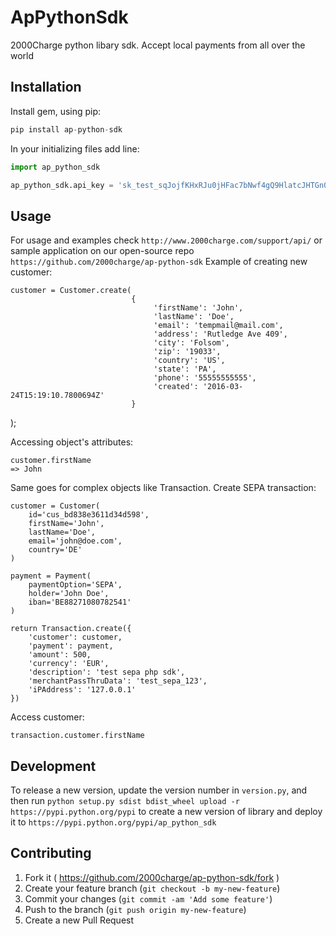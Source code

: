 # ApPythonSdk

2000Charge python libary sdk. Accept local payments from all over the world

## Installation

Install gem, using pip:

```python
pip install ap-python-sdk
```

In your initializing files add line:

```python
import ap_python_sdk

ap_python_sdk.api_key = 'sk_test_sqJojfKHxRJu0jHFac7bNwf4gQ9HlatcJHTGn03o'
```

## Usage

For usage and examples check `http://www.2000charge.com/support/api/` or sample application on our open-source repo `https://github.com/2000charge/ap-python-sdk`
Example of creating new customer:

    customer = Customer.create(
                               {
                                    'firstName': 'John',
                                    'lastName': 'Doe',
                                    'email': 'tempmail@mail.com',
                                    'address': 'Rutledge Ave 409',
                                    'city': 'Folsom',
                                    'zip': '19033',
                                    'country': 'US',
                                    'state': 'PA',
                                    'phone': '55555555555',
                                    'created': '2016-03-24T15:19:10.7800694Z'
                               }
   );

Accessing object's attributes:

    customer.firstName
    => John

Same goes for complex objects like Transaction.
Create SEPA transaction:

    customer = Customer(
        id='cus_bd838e3611d34d598',
        firstName='John',
        lastName='Doe',
        email='john@doe.com',
        country='DE'
    )

    payment = Payment(
        paymentOption='SEPA',
        holder='John Doe',
        iban='BE88271080782541'
    )

    return Transaction.create({
        'customer': customer,
        'payment': payment,
        'amount': 500,
        'currency': 'EUR',
        'description': 'test sepa php sdk',
        'merchantPassThruData': 'test_sepa_123',
        'iPAddress': '127.0.0.1'
    })

Access customer:

    transaction.customer.firstName

## Development

To release a new version, update the version number in `version.py`, and then run `python setup.py sdist bdist_wheel upload -r https://pypi.python.org/pypi` to create a new version of library and deploy it to `https://pypi.python.org/pypi/ap_python_sdk`

## Contributing

1. Fork it ( https://github.com/2000charge/ap-python-sdk/fork )
2. Create your feature branch (`git checkout -b my-new-feature`)
3. Commit your changes (`git commit -am 'Add some feature'`)
4. Push to the branch (`git push origin my-new-feature`)
5. Create a new Pull Request
